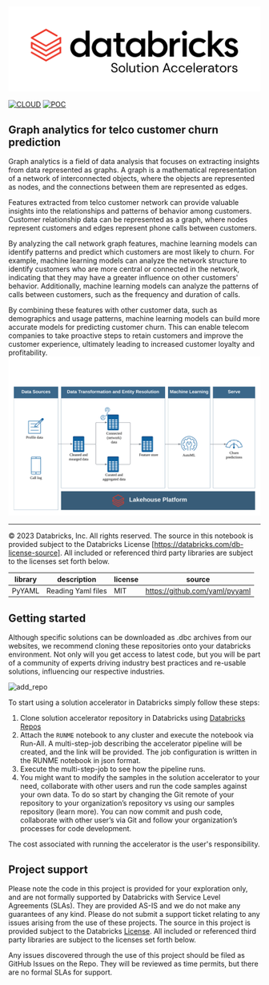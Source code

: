 ![image](https://raw.githubusercontent.com/databricks-industry-solutions/.github/main/profile/solacc_logo_wide.png)

[![CLOUD](https://img.shields.io/badge/CLOUD-ALL-blue?logo=googlecloud&style=for-the-badge)](https://cloud.google.com/databricks)
[![POC](https://img.shields.io/badge/POC-10_days-green?style=for-the-badge)](https://databricks.com/try-databricks)

## Graph analytics for telco customer churn prediction
<List of the business use case the solution accelerator address>

Graph analytics is a field of data analysis that focuses on extracting insights from data represented as graphs. A graph is a mathematical representation of a network of interconnected objects, where the objects are represented as nodes, and the connections between them are represented as edges.

Features extracted from telco customer network can provide valuable insights into the relationships and patterns of behavior among customers. Customer relationship data can be represented as a graph, where nodes represent customers and edges represent phone calls between customers.

By analyzing the call network graph features, machine learning models can identify patterns and predict which customers are most likely to churn. For example, machine learning models can analyze the network structure to identify customers who are more central or connected in the network, indicating that they may have a greater influence on other customers' behavior. Additionally, machine learning models can analyze the patterns of calls between customers, such as the frequency and duration of calls.

By combining these features with other customer data, such as demographics and usage patterns, machine learning models can build more accurate models for predicting customer churn. This can enable telecom companies to take proactive steps to retain customers and improve the customer experience, ultimately leading to increased customer loyalty and profitability.
<img src="https://github.com/nuwan-db/Graph_Analytics_Telco_Churn_Prediction/blob/dev/_resources/images/overview.png?raw=true" width="1000" />
___

&copy; 2023 Databricks, Inc. All rights reserved. The source in this notebook is provided subject to the Databricks License [https://databricks.com/db-license-source].  All included or referenced third party libraries are subject to the licenses set forth below.

| library                                | description             | license    | source                                              |
|----------------------------------------|-------------------------|------------|-----------------------------------------------------|
| PyYAML                                 | Reading Yaml files      | MIT        | https://github.com/yaml/pyyaml                      |

## Getting started

Although specific solutions can be downloaded as .dbc archives from our websites, we recommend cloning these repositories onto your databricks environment. Not only will you get access to latest code, but you will be part of a community of experts driving industry best practices and re-usable solutions, influencing our respective industries. 

<img width="500" alt="add_repo" src="https://user-images.githubusercontent.com/4445837/177207338-65135b10-8ccc-4d17-be21-09416c861a76.png">

To start using a solution accelerator in Databricks simply follow these steps: 

1. Clone solution accelerator repository in Databricks using [Databricks Repos](https://www.databricks.com/product/repos)
2. Attach the `RUNME` notebook to any cluster and execute the notebook via Run-All. A multi-step-job describing the accelerator pipeline will be created, and the link will be provided. The job configuration is written in the RUNME notebook in json format. 
3. Execute the multi-step-job to see how the pipeline runs. 
4. You might want to modify the samples in the solution accelerator to your need, collaborate with other users and run the code samples against your own data. To do so start by changing the Git remote of your repository  to your organization’s repository vs using our samples repository (learn more). You can now commit and push code, collaborate with other user’s via Git and follow your organization’s processes for code development.

The cost associated with running the accelerator is the user's responsibility.


## Project support 

Please note the code in this project is provided for your exploration only, and are not formally supported by Databricks with Service Level Agreements (SLAs). They are provided AS-IS and we do not make any guarantees of any kind. Please do not submit a support ticket relating to any issues arising from the use of these projects. The source in this project is provided subject to the Databricks [License](./LICENSE). All included or referenced third party libraries are subject to the licenses set forth below.

Any issues discovered through the use of this project should be filed as GitHub Issues on the Repo. They will be reviewed as time permits, but there are no formal SLAs for support. 
